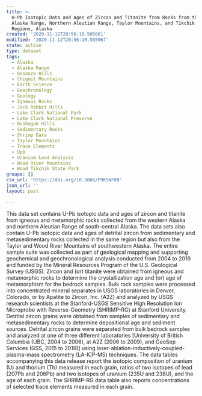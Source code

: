 ```yaml
---
title: >-
  U-Pb Isotopic Data and Ages of Zircon and Titanite from Rocks from the Western
  Alaska Range, Northern Aleutian Range, Taylor Mountains, and Tikchik Mountains
  Regions, Alaska
created: '2020-11-12T20:56:10.505061'
modified: '2020-11-12T20:56:10.505067'
state: active
type: dataset
tags:
  - Alaska
  - Alaska Range
  - Bonanza Hills
  - Chigmit Mountains
  - Earth Science
  - Geochronology
  - Geology
  - Igneous Rocks
  - Jack Rabbit Hills
  - Lake Clark National Park
  - Lake Clark National Preserve
  - Nushagak Hills
  - Sedimentary Rocks
  - Shrimp Data
  - Taylor Mountains
  - Trace Elements
  - Upb
  - Uranium Lead Analysis
  - Wood River Mountains
  - Wood Tikchik State Park
groups: []
csv_url: 'https://doi.org/10.5066/P9K5NFKN'
json_url: ''
layout: post

---
```

This data set contains U-Pb isotopic data and ages of zircon and titanite from igneous and metamorphic rocks collected from the western Alaska and northern Aleutian Range of south-central Alaska. The data sets also contain U-Pb isotopic data and ages of detrital zircon from sedimentary and metasedimentary rocks collected in the same region but also from the Taylor and Wood River Mountains of southwestern Alaska. The entire sample suite was collected as part of geological mapping and supporting geochemical and geochronological analysis conducted from 2004 to 2019 and funded by the Mineral Resources Program of the U.S. Geological Survey (USGS). Zircon and (or) titanite were obtained from igneous and metamorphic rocks to determine the crystallization age and (or) age of metamorphism for the bedrock samples. Bulk rock samples were processed into concentrated mineral separates in USGS laboratories in Denver, Colorado, or by Apatite to Zircon, Inc. (A2Z) and analyzed by USGS research scientists at the Stanford-USGS Sensitive High Resolution Ion Microprobe with Reverse-Geometry (SHRIMP-RG) at Stanford University. Detrital zircon grains were obtained from samples of sedimentary and metasedimentary rocks to determine depositional age and sediment sources. Detrital zircon grains were separated from bulk bedrock samples and analyzed at one of three different laboratories [University of British Columbia (UBC, 2004 to 2006), at A2Z (2006 to 2009), and GeoSep Services (GSS, 2015 to 2019)] using laser-ablation-inductively-coupled-plasma-mass spectrometry (LA-ICP-MS) techniques. The data tables accompanying this data release report the isotopic composition of uranium (U) and thorium (Th) measured in each grain, ratios of two isotopes of lead (207Pb and 206Pb) and two isotopes of uranium (235U and 238U), and the age of each grain. The SHRIMP-RG data table also reports concentrations of selected trace elements measured in each grain.
